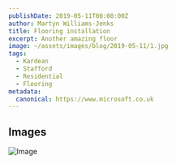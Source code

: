 ```yaml
---
publishDate: 2019-05-11T00:00:00Z
author: Martyn Williams-Jenks
title: Flooring installation
excerpt: Another amazing floor
image: ~/assets/images/blog/2019-05-11/1.jpg
tags:
  - Kardean
  - Stafford
  - Residential
  - Flooring
metadata:
  canonical: https://www.microsoft.co.uk
---
```


## Images


![Image](~/assets/images/blog/2019-05-11/1.jpg)